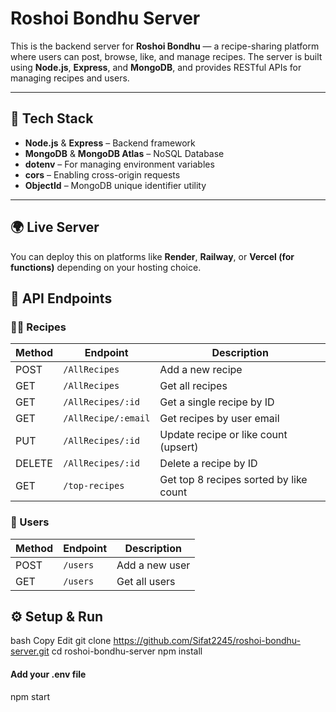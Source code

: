 # Roshoi Bondhu Server

This is the backend server for **Roshoi Bondhu** — a recipe-sharing platform where users can post, browse, like, and manage recipes. The server is built using **Node.js**, **Express**, and **MongoDB**, and provides RESTful APIs for managing recipes and users.

---

## 🔧 Tech Stack

- **Node.js** & **Express** – Backend framework  
- **MongoDB** & **MongoDB Atlas** – NoSQL Database  
- **dotenv** – For managing environment variables  
- **cors** – Enabling cross-origin requests  
- **ObjectId** – MongoDB unique identifier utility  

---

## 🌍 Live Server

You can deploy this on platforms like **Render**, **Railway**, or **Vercel (for functions)** depending on your hosting choice.

## 📌 API Endpoints

### 🧑‍🍳 Recipes

| Method | Endpoint            | Description                            |
| ------ | ------------------- | -------------------------------------- |
| POST   | `/AllRecipes`       | Add a new recipe                       |
| GET    | `/AllRecipes`       | Get all recipes                        |
| GET    | `/AllRecipes/:id`   | Get a single recipe by ID              |
| GET    | `/AllRecipe/:email` | Get recipes by user email              |
| PUT    | `/AllRecipes/:id`   | Update recipe or like count (upsert)   |
| DELETE | `/AllRecipes/:id`   | Delete a recipe by ID                  |
| GET    | `/top-recipes`      | Get top 8 recipes sorted by like count |

### 👤 Users

| Method | Endpoint | Description    |
| ------ | -------- | -------------- |
| POST   | `/users` | Add a new user |
| GET    | `/users` | Get all users  |




## ⚙️ Setup & Run
bash
Copy
Edit
git clone https://github.com/Sifat2245/roshoi-bondhu-server.git
cd roshoi-bondhu-server
npm install
#### Add your .env file
npm start